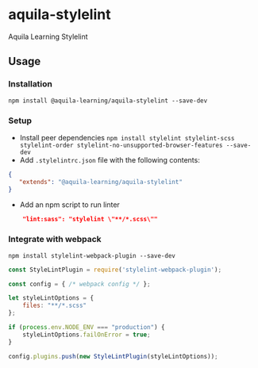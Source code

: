 # aquila-stylelint

Aquila Learning Stylelint

## Usage

### Installation

`npm install @aquila-learning/aquila-stylelint --save-dev`

### Setup

- Install peer dependencies
 `npm install stylelint stylelint-scss stylelint-order stylelint-no-unsupported-browser-features --save-dev`
- Add `.stylelintrc.json` file with the following contents:

 ```json
{
    "extends": "@aquila-learning/aquila-stylelint"
}
 ```

- Add an npm script to run linter

 ```json
     "lint:sass": "stylelint \"**/*.scss\""
 ```

### Integrate with webpack

`npm install stylelint-webpack-plugin --save-dev`

```js
const StyleLintPlugin = require('stylelint-webpack-plugin');

const config = { /* webpack config */ };

let styleLintOptions = {
    files: "**/*.scss"
};

if (process.env.NODE_ENV === "production") {
    styleLintOptions.failOnError = true;
}

config.plugins.push(new StyleLintPlugin(styleLintOptions));

```
